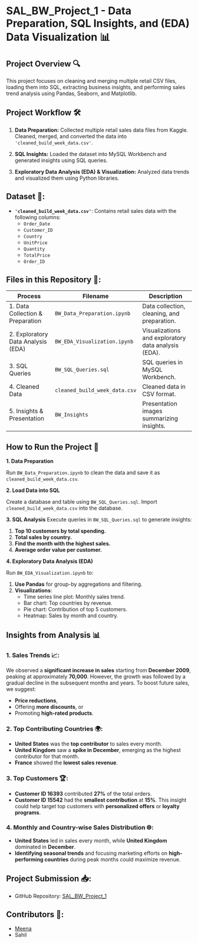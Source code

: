# SAL_BW_Project_1 - Data Preparation, SQL Insights, and (EDA) Data Visualization 📊

## Project Overview 🔍

This project focuses on cleaning and merging multiple retail CSV files, loading them into SQL, extracting business insights, and performing sales trend analysis using Pandas, Seaborn, and Matplotlib.

## Project Workflow 🛠️

1. **Data Preparation:** Collected multiple retail sales data files from Kaggle. Cleaned, merged, and converted the data into `'cleaned_build_week_data.csv'`.
   
2. **SQL Insights:** Loaded the dataset into MySQL Workbench and generated insights using SQL queries.

3. **Exploratory Data Analysis (EDA) & Visualization:** Analyzed data trends and visualized them using Python libraries.

## Dataset 📁:

- **`'cleaned_build_week_data.csv'`**: Contains retail sales data with the following columns:
  - `Order_Date`
  - `Customer_ID`
  - `Country`
  - `UnitPrice`
  - `Quantity`
  - `TotalPrice`
  - `Order_ID`

## Files in this Repository 📂:

| Process                             | Filename                        | Description                                             |
|-------------------------------------|---------------------------------|---------------------------------------------------------|
| 1. Data Collection & Preparation    | `BW_Data_Preparation.ipynb`     | Data collection, cleaning, and preparation.             |
| 2. Exploratory Data Analysis (EDA)  | `BW_EDA_Visualization.ipynb`    | Visualizations and exploratory data analysis (EDA).     |
| 3. SQL Queries                      | `BW_SQL_Queries.sql`            | SQL queries in MySQL Workbench.                         |
| 4. Cleaned Data                     | `cleaned_build_week_data.csv`   | Cleaned data in CSV format.                             |
| 5. Insights & Presentation          | `BW_Insights`                   | Presentation images summarizing insights.               |

## How to Run the Project 🚀

**1. Data Preparation**

Run `BW_Data_Preparation.ipynb` to clean the data and save it as `cleaned_build_week_data.csv`.

**2. Load Data into SQL**

Create a database and table using `BW_SQL_Queries.sql`. Import `cleaned_build_week_data.csv` into the database.

**3. SQL Analysis**
Execute queries in `BW_SQL_Queries.sql` to generate insights:

1. **Top 10 customers by total spending.**
2. **Total sales by country.**
3. **Find the month with the highest sales.**
4. **Average order value per customer.**

**4. Exploratory Data Analysis (EDA)**

Run `BW_EDA_Visualization.ipynb` to:
1. **Use Pandas** for group-by aggregations and filtering.
2. **Visualizations**:
   - Time series line plot: Monthly sales trend.
   - Bar chart: Top countries by revenue.
   - Pie chart: Contribution of top 5 customers.
   - Heatmap: Sales by month and country.

## Insights from Analysis 📊

### 1. Sales Trends 📈:
We observed a **significant increase in sales** starting from **December 2009**, peaking at approximately **70,000**. However, the growth was followed by a gradual decline in the subsequent months and years. To boost future sales, we suggest:
- **Price reductions**, 
- Offering **more discounts**, or 
- Promoting **high-rated products**.

### 2. Top Contributing Countries 🌍:
- **United States** was the **top contributor** to sales every month.
- **United Kingdom** saw a **spike in December**, emerging as the highest contributor for that month.
- **France** showed the **lowest sales revenue**.

### 3. Top Customers 🏆:
- **Customer ID 16393** contributed **27%** of the total orders.
- **Customer ID 15542** had the **smallest contribution** at **15%**.
This insight could help target top customers with **personalized offers** or **loyalty programs**.

### 4. Monthly and Country-wise Sales Distribution 🌐:
- **United States** led in sales every month, while **United Kingdom** dominated in **December**.
- **Identifying seasonal trends** and focusing marketing efforts on **high-performing countries** during peak months could maximize revenue.

## Project Submission 📥:

- GitHub Repository: [SAL_BW_Project_1](https://github.com/Meena123M/Build_Week_Project)

## Contributors 👥:

- [Meena](https://github.com/Meena123M)
- Sahil
